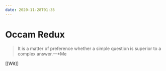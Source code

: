 ```yaml
---
date: 2020-11-28T01:35
---
```


# Occam Redux

> It is a matter of preference whether a simple question is superior to a complex answer.&mdash;*Me

[[Wit]]
